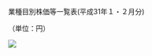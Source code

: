 業種目別株価等一覧表(平成31年１・２月分)

（単位：円）

![](https://www.nta.go.jp/tmp/54b105a0-6895-4d71-a47b-0f4927f194d0/images/932071d9f4f5f7abb0ee0e2e17d5eb7d9af450f946ac3992089f023a09b9d8f8.jpg)